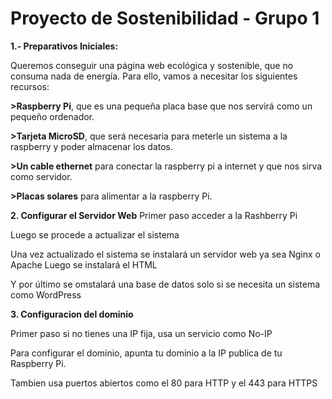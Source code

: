 # Proyecto de Sostenibilidad - Grupo 1

**1.- Preparativos Iniciales:**

Queremos conseguir una página web ecológica y sostenible, que no consuma nada de energía. 
Para ello, vamos a necesitar los siguientes recursos:

**>Raspberry Pi**, que es una pequeña placa base que nos servirá como un pequeño ordenador.

**>Tarjeta MicroSD**, que será necesaria para meterle un sistema a la raspberry y poder almacenar los datos.

**>Un cable ethernet** para conectar la raspberry pi a internet y que nos sirva como servidor.

**>Placas solares** para alimentar a la raspberry Pi.

**2. Configurar el Servidor Web**
Primer paso acceder a la Rashberry Pi

Luego se procede a actualizar el sistema

Una vez actualizado el sistema se instalará un servidor web ya sea Nginx o Apache
Luego se instalará el HTML

Y por último se omstalará una base de datos solo si se necesita un sistema como WordPress

**3. Configuracion del dominio**

Primer paso si no tienes una IP fija, usa un servicio como No-IP

Para configurar el dominio, apunta tu dominio a la IP publica de tu Raspberry Pi.

Tambien usa puertos abiertos como el 80 para HTTP y el 443 para HTTPS
